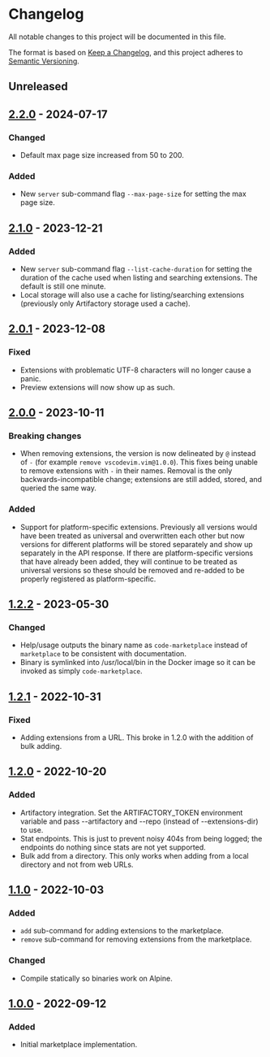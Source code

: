 # Changelog

All notable changes to this project will be documented in this file.

The format is based on [Keep a Changelog](https://keepachangelog.com/en/1.0.0/),
and this project adheres to [Semantic Versioning](https://semver.org/spec/v2.0.0.html).

## Unreleased

## [2.2.0](https://github.com/coder/code-marketplace/releases/tag/v2.2.0) - 2024-07-17

### Changed

- Default max page size increased from 50 to 200.

### Added

- New `server` sub-command flag `--max-page-size` for setting the max page size.

## [2.1.0](https://github.com/coder/code-marketplace/releases/tag/v2.1.0) - 2023-12-21

### Added

- New `server` sub-command flag `--list-cache-duration` for setting the duration
  of the cache used when listing and searching extensions. The default is still
  one minute.
- Local storage will also use a cache for listing/searching extensions
  (previously only Artifactory storage used a cache).

## [2.0.1](https://github.com/coder/code-marketplace/releases/tag/v2.0.1) - 2023-12-08

### Fixed

- Extensions with problematic UTF-8 characters will no longer cause a panic.
- Preview extensions will now show up as such.

## [2.0.0](https://github.com/coder/code-marketplace/releases/tag/v2.0.0) - 2023-10-11

### Breaking changes

- When removing extensions, the version is now delineated by `@` instead of `-`
  (for example `remove vscodevim.vim@1.0.0`). This fixes being unable to remove
  extensions with `-` in their names. Removal is the only backwards-incompatible
  change; extensions are still added, stored, and queried the same way.

### Added

- Support for platform-specific extensions. Previously all versions would have
  been treated as universal and overwritten each other but now versions for
  different platforms will be stored separately and show up separately in the
  API response. If there are platform-specific versions that have already been
  added, they will continue to be treated as universal versions so these should
  be removed and re-added to be properly registered as platform-specific.

## [1.2.2](https://github.com/coder/code-marketplace/releases/tag/v1.2.2) - 2023-05-30

### Changed

- Help/usage outputs the binary name as `code-marketplace` instead of
  `marketplace` to be consistent with documentation.
- Binary is symlinked into /usr/local/bin in the Docker image so it can be
  invoked as simply `code-marketplace`.

## [1.2.1](https://github.com/coder/code-marketplace/releases/tag/v1.2.1) - 2022-10-31

### Fixed

- Adding extensions from a URL. This broke in 1.2.0 with the addition of bulk
  adding.

## [1.2.0](https://github.com/coder/code-marketplace/releases/tag/v1.2.0) - 2022-10-20

### Added

- Artifactory integration. Set the ARTIFACTORY_TOKEN environment variable and
  pass --artifactory and --repo (instead of --extensions-dir) to use.
- Stat endpoints. This is just to prevent noisy 404s from being logged; the
  endpoints do nothing since stats are not yet supported.
- Bulk add from a directory.  This only works when adding from a local directory
  and not from web URLs.

## [1.1.0](https://github.com/coder/code-marketplace/releases/tag/v1.1.0) - 2022-10-03

### Added

- `add` sub-command for adding extensions to the marketplace.
- `remove` sub-command for removing extensions from the marketplace.

### Changed

- Compile statically so binaries work on Alpine.

## [1.0.0](https://github.com/coder/code-marketplace/releases/tag/v1.0.0) - 2022-09-12

### Added

- Initial marketplace implementation.
